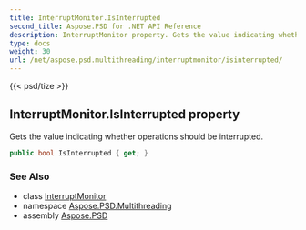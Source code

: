 ```yaml
---
title: InterruptMonitor.IsInterrupted
second_title: Aspose.PSD for .NET API Reference
description: InterruptMonitor property. Gets the value indicating whether operations should be interrupted
type: docs
weight: 30
url: /net/aspose.psd.multithreading/interruptmonitor/isinterrupted/
---
```

{{< psd/tize >}}
## InterruptMonitor.IsInterrupted property

Gets the value indicating whether operations should be interrupted.

```csharp
public bool IsInterrupted { get; }
```

### See Also

* class [InterruptMonitor](../)
* namespace [Aspose.PSD.Multithreading](../../interruptmonitor/)
* assembly [Aspose.PSD](../../../)


